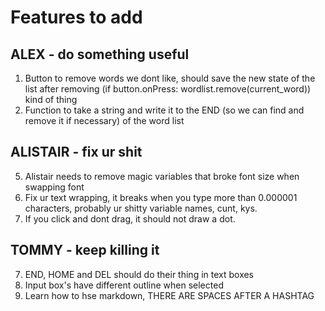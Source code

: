 # Features to add

## ALEX - do something useful
1. Button to remove words we dont like, should save the new state of the list after removing (if button.onPress: wordlist.remove(current_word)) kind of thing
2. Function to take a string and write it to the END (so we can find and remove it if necessary) of the word list

## ALISTAIR - fix ur shit
5. Alistair needs to remove magic variables that broke font size when swapping font
6. Fix ur text wrapping, it breaks when you type more than 0.000001 characters, probably ur shitty variable names, cunt, kys.
7. If you click and dont drag, it should  not draw a dot.

## TOMMY - keep killing it
7. END, HOME and DEL should do their thing in text boxes
8. Input box's have different outline when selected
9. Learn how to hse markdown, THERE ARE SPACES AFTER A HASHTAG